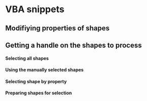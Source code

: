 # VBA snippets
## Modifiying properties of shapes

## Getting a handle on the shapes to process
#### Selecting all shapes

#### Using the manually selected shapes

#### Selecting shape by property

#### Preparing shapes for selection
